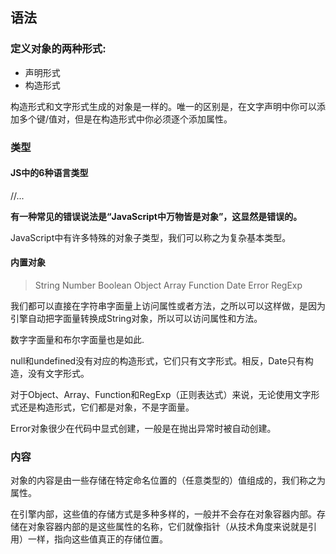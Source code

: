 ## 语法

### 定义对象的两种形式:

* 声明形式
* 构造形式

构造形式和文字形式生成的对象是一样的。唯一的区别是，在文字声明中你可以添加多个键/值对，但是在构造形式中你必须逐个添加属性。



### 类型

#### JS中的6种语言类型

//...

**有一种常见的错误说法是“JavaScript中万物皆是对象”，这显然是错误的。**

JavaScript中有许多特殊的对象子类型，我们可以称之为复杂基本类型。



#### 内置对象

> String  Number Boolean Object Array Function Date Error RegExp



我们都可以直接在字符串字面量上访问属性或者方法，之所以可以这样做，是因为引擎自动把字面量转换成String对象，所以可以访问属性和方法。

数字字面量和布尔字面量也是如此.

null和undefined没有对应的构造形式，它们只有文字形式。相反，Date只有构造，没有文字形式。

对于Object、Array、Function和RegExp（正则表达式）来说，无论使用文字形式还是构造形式，它们都是对象，不是字面量。

Error对象很少在代码中显式创建，一般是在抛出异常时被自动创建。



### 内容

对象的内容是由一些存储在特定命名位置的（任意类型的）值组成的，我们称之为属性。

在引擎内部，这些值的存储方式是多种多样的，一般并不会存在对象容器内部。存储在对象容器内部的是这些属性的名称，它们就像指针（从技术角度来说就是引用）一样，指向这些值真正的存储位置。